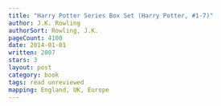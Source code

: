 ```yaml
---
title: "Harry Potter Series Box Set (Harry Potter, #1-7)"
author: J.K. Rowling
authorSort: Rowling, J.K.
pageCount: 4100
date: 2014-01-01
written: 2007
stars: 3
layout: post
category: book
tags: read unreviewed
mapping: England, UK, Europe
---
```

